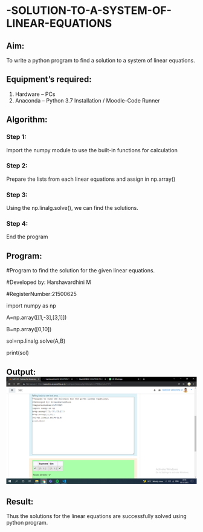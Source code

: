 # -SOLUTION-TO-A-SYSTEM-OF-LINEAR-EQUATIONS
## Aim:
To write a python program to find a solution to a system of linear equations.
## Equipment’s required:
1. 	Hardware – PCs
2. 	Anaconda – Python 3.7 Installation / Moodle-Code Runner
## Algorithm:
### Step 1: 
Import the numpy module to use the built-in functions for calculation
### Step 2: 
Prepare the lists from each linear equations and assign in np.array()
### Step 3: 
Using the np.linalg.solve(), we can find the solutions.
### Step 4: 
End the program
## Program:


#Program to find the solution for the given linear equations.

#Developed by: Harshavardhini M

#RegisterNumber:21500625

import numpy as np

A=np.array([[1,-3],[3,1]])

B=np.array([0,10])

sol=np.linalg.solve(A,B)

print(sol)

## Output:![github logo](MATHS01.png)
## Result: 
Thus the solutions for the linear equations are successfully solved using python program.
